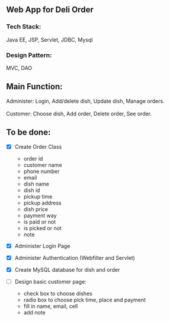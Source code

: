 ## Web App for Deli Order

### Tech Stack:
Java EE, JSP, Servlet, JDBC, Mysql

### Design Pattern:
MVC, DAO

## Main Function:
Administer: Login, Add/delete dish, Update dish, Manage orders.
<br/><br/>
Customer: Choose dish, Add order, Delete order, See order.

## To be done: 
- [x]  Create Order Class

	- order id
	- customer name
	- phone number
	- email
	- dish name
	- dish id
	- pickup time
	- pickup address
	- dish price
	- payment way
	- is paid or not
	- is picked or not
	- note
	
- [x]  Administer Login Page

- [x]  Administer Authentication (Webfilter and Servlet)

- [x]  Create MySQL database for dish and order

- [ ]  Design basic customer page:<br/>
	
	- check box to choose dishes
	- radio box to choose pick time, place and payment
	- fill in name, email, cell
	- add note

